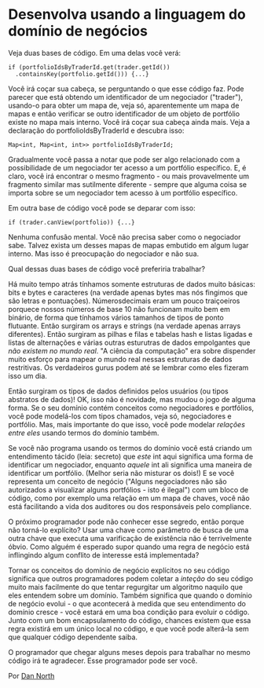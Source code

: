 # Desenvolva usando a linguagem do domínio de negócios

Veja duas bases de código. Em uma delas você verá:

```
if (portfolioIdsByTraderId.get(trader.getId())
  .containsKey(portfolio.getId())) {...}
```
Você irá coçar sua cabeça, se perguntando o que esse código faz. Pode parecer que está obtendo um identificador de um negociador ("trader"), usando-o para obter um mapa de, veja só, aparentemente um mapa de mapas e então verificar se outro identificador de um objeto de portfólio existe no mapa mais interno. Você irá coçar sua cabeça ainda mais. Veja a declaração do portfolioIdsByTraderId e descubra isso:

```
Map<int, Map<int, int>> portfolioIdsByTraderId;
```

Gradualmente você passa a notar que pode ser algo relacionado com a possibilidade de um negociador ter acesso a um portfólio específico. E, é claro, você irá encontrar o mesmo fragmento - ou mais provavelmente um fragmento similar mas sutilmente diferente - sempre que alguma coisa se importa sobre se um negociador tem acesso à um portfólio específico.

Em outra base de código você pode se deparar com isso:

```
if (trader.canView(portfolio)) {...}
```

Nenhuma confusão mental. Você não precisa saber como o negociador sabe. Talvez exista um desses mapas de mapas embutido em algum lugar interno. Mas isso é preocupação do negociador e não sua.

Qual dessas duas bases de código você preferiria trabalhar?

Há muito tempo atrás tínhamos somente estruturas de dados muito básicas: bits e bytes e caracteres (na verdade apenas bytes mas nós fingimos que são letras e pontuações). Númerosdecimais eram um pouco traiçoeiros porquece nossos números de base 10 não funcionam muito bem em binário, de forma que tínhamos vários tamanhos de tipos de ponto flutuante. Então surgiram os arrays e strings (na verdade apenas arrays diferentes). Então surgiram as pilhas e filas e tabelas hash e listas ligadas e listas de alternações e várias outras esturutras de dados empolgantes que *não existem no mundo real*. "A ciência da computação" era sobre dispender muito esforço para mapear o mundo real nessas estruturas de dados restritivas. Os verdadeiros gurus podem até se lembrar como eles fizeram isso um dia.

Então surgiram os tipos de dados definidos pelos usuários (ou tipos abstratos de dados)! OK, isso não é novidade, mas mudou o jogo de alguma forma. Se o seu domínio contém conceitos como negociadores e portfólios, você pode modelá-los com tipos chamados, veja só, negociadores e portfólio. Mas, mais importante do que isso, você pode modelar *relações entre eles* usando termos do domínio também.

Se você não programa usando os termos do domínio você está criando um entendimento tácido (leia: secreto) que *este* int aqui significa uma forma de identificar um negociador, enquanto *aquele* int ali significa uma maneira de identificar um portfólio. (Melhor seria não misturar os dois!) E se você representa um conceito de negócio ("Alguns negociadores não são autorizados a visualizar alguns portfólios - isto é ilegal") com um bloco de código, como por exemplo uma relação em um mapa de chaves, você não está facilitando a vida dos auditores ou dos responsáveis pelo compliance.

O próximo programador pode não conhecer esse segredo, então porque não torná-lo explícito? Usar uma chave como parâmetro de busca de uma outra chave que executa uma varificação de existência não é terrivelmente óbvio. Como alguém é esperado supor quando uma regra de negócio está inflingindo algum conflito de interesse está implementada?

Tornar os conceitos do domínio de negócio explícitos no seu código significa que outros programadores podem coletar a *inteção* do seu código muito mais facilmente do que tentar regurgitar um algoritmo naquilo que eles entendem sobre um domínio. Também significa que quando o domínio de negócio evolui - o que acontecerá à medida que seu entendimento do domínio cresce - você estará em uma boa condição para evoluir o código. Junto com um bom encapsulamento do código, chances existem que essa regra existirá em um único local no código, e que você pode alterá-la sem que qualquer código dependente saiba.

O programador que chegar alguns meses depois para trabalhar no mesmo código irá te agradecer. Esse programador pode ser você.

Por [Dan North](http://programmer.97things.oreilly.com/wiki/index.php/Dan_North)